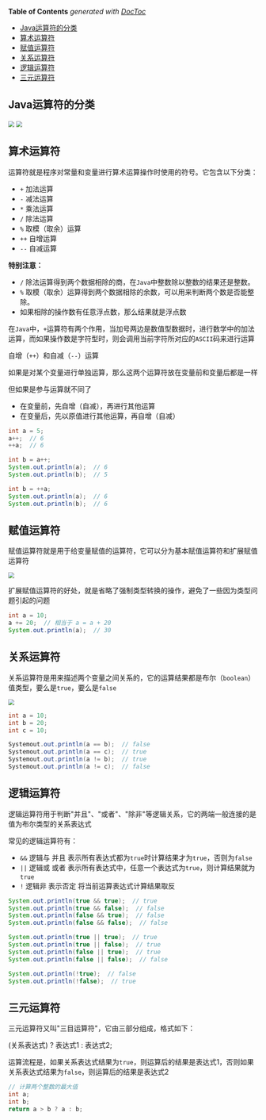 <!-- START doctoc generated TOC please keep comment here to allow auto update -->
<!-- DON'T EDIT THIS SECTION, INSTEAD RE-RUN doctoc TO UPDATE -->
**Table of Contents**  *generated with [DocToc](https://github.com/thlorenz/doctoc)*

- [Java运算符的分类](#java%E8%BF%90%E7%AE%97%E7%AC%A6%E7%9A%84%E5%88%86%E7%B1%BB)
- [算术运算符](#%E7%AE%97%E6%9C%AF%E8%BF%90%E7%AE%97%E7%AC%A6)
- [赋值运算符](#%E8%B5%8B%E5%80%BC%E8%BF%90%E7%AE%97%E7%AC%A6)
- [关系运算符](#%E5%85%B3%E7%B3%BB%E8%BF%90%E7%AE%97%E7%AC%A6)
- [逻辑运算符](#%E9%80%BB%E8%BE%91%E8%BF%90%E7%AE%97%E7%AC%A6)
- [三元运算符](#%E4%B8%89%E5%85%83%E8%BF%90%E7%AE%97%E7%AC%A6)

<!-- END doctoc generated TOC please keep comment here to allow auto update -->

## Java运算符的分类

<img src="https://s1.ax1x.com/2020/03/19/8ybx1S.md.png" style="zoom:75%" />

<img src="https://s1.ax1x.com/2020/03/19/8yOaFI.md.png" style="zoom:75%" />

## 算术运算符

运算符就是程序对常量和变量进行算术运算操作时使用的符号。它包含以下分类：

- `+` 加法运算
- `-` 减法运算
- `*` 乘法运算
- `/` 除法运算
- `%` 取模（取余）运算
- `++` 自增运算
- `--` 自减运算

**特别注意：**

- `/` 除法运算得到两个数据相除的商，在`Java`中整数除以整数的结果还是整数。
- `%` 取模（取余）运算得到两个数据相除的余数，可以用来判断两个数是否能整除。
- 如果相除的操作数有任意浮点数，那么结果就是浮点数 

在`Java`中，`+`运算符有两个作用，当加号两边是数值型数据时，进行数学中的加法运算，而如果操作数是字符型时，则会调用当前字符所对应的`ASCII`码来进行运算

自增（`++`）和自减（`--`）运算

如果是对某个变量进行单独运算，那么这两个运算符放在变量前和变量后都是一样

但如果是参与运算就不同了

- 在变量前，先自增（自减），再进行其他运算
- 在变量后，先以原值进行其他运算，再自增（自减）

``` java
int a = 5;
a++;  // 6
++a;  // 6

int b = a++;
System.out.println(a);  // 6
System.out.println(b);  // 5

int b = ++a;
System.out.println(a);  // 6
System.out.println(b);  // 6
```

## 赋值运算符

赋值运算符就是用于给变量赋值的运算符，它可以分为基本赋值运算符和扩展赋值运算符

<img src="https://s1.ax1x.com/2020/03/20/8gkDPK.png" style="zoom:75%" />

扩展赋值运算符的好处，就是省略了强制类型转换的操作，避免了一些因为类型问题引起的问题

```java
int a = 10;
a += 20;  // 相当于 a = a + 20
System.out.println(a);  // 30
```

## 关系运算符

关系运算符是用来描述两个变量之间关系的，它的运算结果都是布尔（`boolean`）值类型，要么是`true`，要么是`false`

<img src="https://s1.ax1x.com/2020/03/20/8gZcfP.png" style="zoom:75%" />

```java
int a = 10;
int b = 20;
int c = 10;

Systemout.out.println(a == b);  // false
Systemout.out.println(a == c);  // true
Systemout.out.println(a != b);  // true
Systemout.out.println(a != c);  // false
```

## 逻辑运算符

逻辑运算符用于判断"并且"、"或者"、"除非"等逻辑关系，它的两端一般连接的是值为布尔类型的关系表达式

常见的逻辑运算符有：

- `&&` 逻辑与 并且 表示所有表达式都为`true`时计算结果才为`true`，否则为`false`
- `||` 逻辑或 或者 表示所有表达式中，任意一个表达式为`true`，则计算结果就为`true`
- `!` 逻辑非 表示否定 将当前运算表达式计算结果取反

```java
System.out.println(true && true);  // true
System.out.println(true && false);  // false
System.out.println(false && true);  // false
System.out.println(false && false);  // false

System.out.println(true || true);  // true
System.out.println(true || false);  // true
System.out.println(false || true);  // true
System.out.println(false || false);  // false

System.out.println(!true);  // false
System.out.println(!false);  // true
```

## 三元运算符

三元运算符又叫"三目运算符"，它由三部分组成，格式如下：

(关系表达式) ? 表达式1 : 表达式2;

运算流程是，如果关系表达式结果为`true`，则运算后的结果是表达式1，否则如果关系表达式结果为`false`，则运算后的结果是表达式2

```java
// 计算两个整数的最大值
int a;
int b;
return a > b ? a : b;
```
